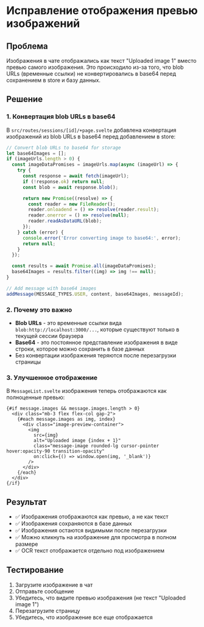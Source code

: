 # Исправление отображения превью изображений

## Проблема

Изображения в чате отображались как текст "Uploaded image 1" вместо превью самого изображения. Это происходило из-за того, что blob URLs (временные ссылки) не конвертировались в base64 перед сохранением в store и базу данных.

## Решение

### 1. Конвертация blob URLs в base64

В `src/routes/sessions/[id]/+page.svelte` добавлена конвертация изображений из blob URLs в base64 перед добавлением в store:

```javascript
// Convert blob URLs to base64 for storage
let base64Images = [];
if (imageUrls.length > 0) {
  const imageDataPromises = imageUrls.map(async (imageUrl) => {
    try {
      const response = await fetch(imageUrl);
      if (!response.ok) return null;
      const blob = await response.blob();

      return new Promise((resolve) => {
        const reader = new FileReader();
        reader.onloadend = () => resolve(reader.result);
        reader.onerror = () => resolve(null);
        reader.readAsDataURL(blob);
      });
    } catch (error) {
      console.error('Error converting image to base64:', error);
      return null;
    }
  });

  const results = await Promise.all(imageDataPromises);
  base64Images = results.filter((img) => img !== null);
}

// Add message with base64 images
addMessage(MESSAGE_TYPES.USER, content, base64Images, messageId);
```

### 2. Почему это важно

- **Blob URLs** - это временные ссылки вида `blob:http://localhost:3000/...`, которые существуют только в текущей сессии браузера
- **Base64** - это постоянное представление изображения в виде строки, которое можно сохранить в базе данных
- Без конвертации изображения теряются после перезагрузки страницы

### 3. Улучшенное отображение

В `MessageList.svelte` изображения теперь отображаются как полноценные превью:

```svelte
{#if message.images && message.images.length > 0}
  <div class="mb-3 flex flex-col gap-2">
    {#each message.images as img, index}
      <div class="image-preview-container">
        <img
          src={img}
          alt="Uploaded image {index + 1}"
          class="message-image rounded-lg cursor-pointer hover:opacity-90 transition-opacity"
          on:click={() => window.open(img, '_blank')}
        />
      </div>
    {/each}
  </div>
{/if}
```

## Результат

- ✅ Изображения отображаются как превью, а не как текст
- ✅ Изображения сохраняются в базе данных
- ✅ Изображения остаются видимыми после перезагрузки
- ✅ Можно кликнуть на изображение для просмотра в полном размере
- ✅ OCR текст отображается отдельно под изображением

## Тестирование

1. Загрузите изображение в чат
2. Отправьте сообщение
3. Убедитесь, что видите превью изображения (не текст "Uploaded image 1")
4. Перезагрузите страницу
5. Убедитесь, что изображение все еще отображается
